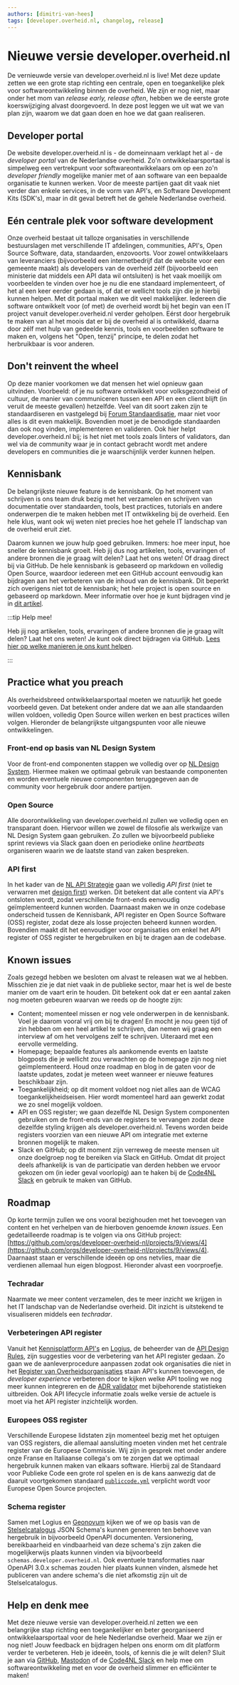 ```yaml
---
authors: [dimitri-van-hees]
tags: [developer.overheid.nl, changelog, release]
---
```


# Nieuwe versie developer.overheid.nl

De vernieuwde versie van developer.overheid.nl is live! Met deze update zetten we een grote stap richting een centrale, open en toegankelijke plek voor softwareontwikkeling binnen de overheid. We zijn er nog niet, maar onder het mom van *release early, release often*, hebben we de eerste grote koerswijziging alvast doorgevoerd. In deze post leggen we uit wat we van plan zijn, waarom we dat gaan doen en hoe we dat gaan realiseren.

<!-- truncate -->

## Developer portal

De website developer.overheid.nl is - de domeinnaam verklapt het al - de *developer portal* van de Nederlandse overheid. Zo'n ontwikkelaarsportaal is simpelweg een vertrekpunt voor softwareontwikkelaars om op een zo'n *developer friendly* mogelijke manier met of aan software van een bepaalde organisatie te kunnen werken. Voor de meeste partijen gaat dit vaak niet verder dan enkele services, in de vorm van API's, en Software Development Kits (SDK's), maar in dit geval betreft het de gehele Nederlandse overheid.

## Eén centrale plek voor software development

Onze overheid bestaat uit talloze organisaties in verschillende bestuurslagen met verschillende IT afdelingen, communities, API's, Open Source Software, data, standaarden, enzovoorts. Voor zowel ontwikkelaars van leveranciers (bijvoorbeeld een internetbedrijf dat de website voor een gemeente maakt) als developers van de overheid zélf (bijvoorbeeld een ministerie dat middels een API data wil ontsluiten) is het vaak moeilijk om voorbeelden te vinden over hoe je nu die ene standaard implementeert, of het al een keer eerder gedaan is, of dat er wellicht tools zijn die je hierbij kunnen helpen. Met dit portaal maken we dit veel makkelijker. Iedereen die software ontwikkelt voor (of met) de overheid wordt bij het begin van een IT project vanuit developer.overheid.nl verder geholpen. Eérst door hergebruik te maken van al het moois dat er bij de overheid al is ontwikkeld, daarna door zélf met hulp van gedeelde kennis, tools en voorbeelden software te maken en, volgens het "Open, tenzij" principe, te delen zodat het herbruikbaar is voor anderen.

## Don't reinvent the wheel

Op deze manier voorkomen we dat mensen het wiel opnieuw gaan uitvinden. Voorbeeld: of je nu software ontwikkelt voor volksgezondheid of cultuur, de manier van communiceren tussen een API en een client blijft (in veruit de meeste gevallen) hetzelfde. Veel van dit soort zaken zijn te standaardiseren en vastgelegd bij [Forum Standaardisatie](https://www.forumstandaardisatie.nl), maar niet voor alles is dit even makkelijk. Bovendien moet je de benodigde standaarden dan ook nog vinden, implementeren en valideren. Ook hier helpt developer.overheid.nl bij; is het niet met tools zoals linters of validators, dan wel via de community waar je in contact gebracht wordt met andere developers en communities die je waarschijnlijk verder kunnen helpen.

## Kennisbank

De belangrijkste nieuwe feature is de kennisbank. Op het moment van schrijven is ons team druk bezig met het verzamelen en schrijven van documentatie over standaarden, tools, best practices, tutorials en andere onderwerpen die te maken hebben met IT ontwikkeling bij de overheid. Een hele klus, want ook wij weten niet precies hoe het gehele IT landschap van de overheid eruit ziet.

Daarom kunnen we jouw hulp goed gebruiken. Immers: hoe meer input, hoe sneller de kennisbank groeit. Heb jij dus nog artikelen, tools, ervaringen of andere bronnen die je graag wilt delen? Laat het ons weten! Of draag direct bij via GitHub. De hele kennisbank is gebaseerd op markdown en volledig Open Source, waardoor iedereen met een GitHub account eenvoudig kan bijdragen aan het verbeteren van de inhoud van de kennisbank. Dit beperkt zich overigens niet tot de kennisbank; het hele project is open source en gebaseerd op markdown. Meer informatie over hoe je kunt bijdragen vind je in [dit artikel](https://developer.overheid.nl/contributing).

:::tip Help mee!

Heb jij nog artikelen, tools, ervaringen of andere bronnen die je graag wilt delen? Laat het ons weten! Je kunt ook direct bijdragen via GitHub. [Lees hier op welke manieren je ons kunt helpen](https://developer.overheid.nl/contributing).

:::

## Practice what you preach

Als overheidsbreed ontwikkelaarsportaal moeten we natuurlijk het goede voorbeeld geven. Dat betekent onder andere dat we aan alle standaarden willen voldoen, volledig Open Source willen werken en best practices willen volgen. Hieronder de belangrijkste uitgangspunten voor alle nieuwe ontwikkelingen.

### Front-end op basis van NL Design System

Voor de front-end componenten stappen we volledig over op [NL Design System](https://nldesignsystem.nl/). Hiermee maken we optimaal gebruik van bestaande componenten en worden eventuele nieuwe componenten teruggegeven aan de community voor hergebruik door andere partijen.

### Open Source

Alle doorontwikkeling van developer.overheid.nl zullen we volledig open en transparant doen. Hiervoor willen we zowel de filosofie als werkwijze van NL Design System gaan gebruiken. Zo zullen we bijvoorbeeld publieke sprint reviews via Slack gaan doen en periodieke online *heartbeats* organiseren waarin we de laatste stand van zaken bespreken.

### API first

In het kader van de [NL API Strategie](https://docs.geostandaarden.nl/api/API-Strategie/) gaan we volledig *API first* (niet te verwarren met [design first](https://developer.overheid.nl/blog/2024/03/27/design-first-code-first)) werken. Dit betekent dat alle content via API's ontsloten wordt, zodat verschillende front-ends eenvoudig geïmplementeerd kunnen worden. Daarnaast maken we in onze codebase onderscheid tussen de Kennisbank, API register en Open Source Software (OSS) register, zodat deze als losse projecten beheerd kunnen worden. Bovendien maakt dit het eenvoudiger voor organisaties om enkel het API register of OSS register te hergebruiken en bij te dragen aan de codebase.

## Known issues

Zoals gezegd hebben we besloten om alvast te releasen wat we al hebben. Misschien zie je dat niet vaak in de publieke sector, maar het is wel de beste manier om de vaart erin te houden. Dit betekent ook dat er een aantal zaken nog moeten gebeuren waarvan we reeds op de hoogte zijn:

- Content; momenteel missen er nog vele onderwerpen in de kennisbank. Voel je daarom vooral vrij om bij te dragen! En mocht je nou geen tijd of zin hebben om een heel artikel te schrijven, dan nemen wij graag een interview af om het vervolgens zelf te schrijven. Uiteraard met een eervolle vermelding.
- Homepage; bepaalde features als aankomende events en laatste blogposts die je wellicht zou verwachten op de homepage zijn nog niet geïmplementeerd. Houd onze roadmap en blog in de gaten voor de laatste updates, zodat je meteen weet wanneer er nieuwe features beschikbaar zijn.
- Toegankelijkheid; op dit moment voldoet nog niet alles aan de WCAG toegankelijkheidseisen. Hier wordt momenteel hard aan gewerkt zodat we zo snel mogelijk voldoen.
- API en OSS register; we gaan dezelfde NL Design System componenten gebruiken om de front-ends van de registers te vervangen zodat deze dezelfde styling krijgen als developer.overheid.nl. Tevens worden beide registers voorzien van een nieuwe API om integratie met externe bronnen mogelijk te maken.
- Slack en GitHub; op dit moment zijn verreweg de meeste mensen uit onze doelgroep nog te bereiken via Slack en GitHub. Omdat dit project deels afhankelijk is van de participatie van derden hebben we ervoor gekozen om (in ieder geval voorlopig) aan te haken bij de [Code4NL Slack](https://codefornl.slack.com/archives/CFV4B3XE2) en gebruik te maken van GitHub.

## Roadmap

Op korte termijn zullen we ons vooral bezighouden met het toevoegen van content en het verhelpen van de hierboven genoemde *known issues*. Een gedetailleerde roadmap is te volgen via ons GitHub project: [https://github.com/orgs/developer-overheid-nl/projects/9/views/4](https://github.com/orgs/developer-overheid-nl/projects/9/views/4). Daarnaast staan er verschillende ideeën op ons netvlies, maar die verdienen allemaal hun eigen blogpost. Hieronder alvast een voorproefje.

### Techradar

Naarmate we meer content verzamelen, des te meer inzicht we krijgen in het IT landschap van de Nederlandse overheid. Dit inzicht is uitstekend te visualiseren middels een *techradar*.

### Verbeteringen API register

Vanuit het [Kennisplatform API's](https://apigov.nl) en [Logius](https://logius.nl), de beheerder van de [API Design Rules](https://developer.overheid.nl/kennisbank/apis/standaarden/rest-api-design-rules), zijn suggesties voor de verbetering van het API register gedaan. Zo gaan we de aanleverprocedure aanpassen zodat ook organisaties die niet in het [Register van Overheidsorganisaties](https://organisaties.overheid.nl/) staan API's kunnen toevoegen, de *developer experience* verbeteren door te kijken welke API tooling we nog meer kunnen integreren en de [ADR validator](https://developer.overheid.nl/kennisbank/apis/tools/api-design-rules-validator) met bijbehorende statistieken uitbreiden. Ook API lifecycle informatie zoals welke versie de actuele is moet via het API register inzichtelijk worden.

### Europees OSS register

Verschillende Europese lidstaten zijn momenteel bezig met het optuigen van OSS registers, die allemaal aansluiting moeten vinden met het centrale register van de Europese Commissie. Wij zijn in gesprek met onder andere onze Franse en Italiaanse collega's om te zorgen dat we optimaal hergebruik kunnen maken van elkaars software. Hierbij zal de Standaard voor Publieke Code een grote rol spelen en is de kans aanwezig dat de daaruit voortgekomen standaard [`publiccode.yml`](https://developer.overheid.nl/kennisbank/leidraad/open-source/standaarden/publiccode-yml) verplicht wordt voor Europese Open Source projecten.

### Schema register

Samen met Logius en [Geonovum](https://www.geonovum.nl) kijken we of we op basis van de [Stelselcatalogus](https://www.stelselcatalogus.nl/) JSON Schema's kunnen genereren ten behoeve van hergebruik in bijvoorbeeld OpenAPI documenten. Versionering, bereikbaarheid en vindbaarheid van deze schema's zijn zaken die mogelijkerwijs plaats kunnen vinden via bijvoorbeeld `schemas.developer.overheid.nl`. Ook eventuele transformaties naar OpenAPI 3.0.x schemas zouden hier plaats kunnen vinden, alsmede het publiceren van andere schema's die niet afkomstig zijn uit de Stelselcatalogus.

## Help en denk mee

Met deze nieuwe versie van developer.overheid.nl zetten we een belangrijke stap richting een toegankelijker en beter georganiseerd ontwikkelaarsportaal voor de hele Nederlandse overheid. Maar we zijn er nog niet! Jouw feedback en bijdragen helpen ons enorm om dit platform verder te verbeteren. Heb je ideeën, tools, of kennis die je wilt delen? Sluit je aan via [GitHub](https://github.com/orgs/developer-overheid-nl), [Mastodon](https://social.overheid.nl/@developer) of de [Code4NL Slack](https://codefornl.slack.com/archives/CFV4B3XE2) en help mee om softwareontwikkeling met en voor de overheid slimmer en efficiënter te maken!

